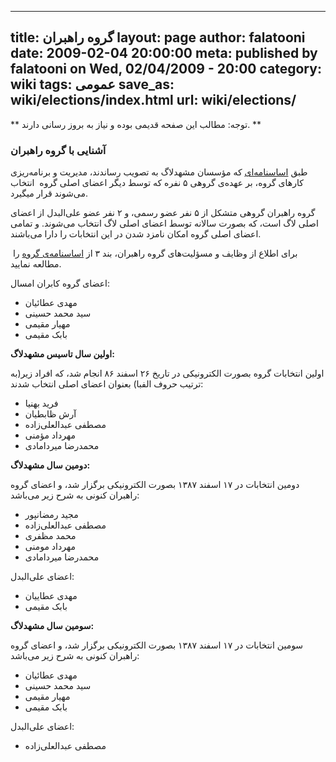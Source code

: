 ----------
title: گروه راهبران
layout: page
author: falatooni
date: 2009-02-04 20:00:00
meta: published by falatooni on Wed, 02/04/2009 - 20:00
category: wiki
tags: عمومی
save_as: wiki/elections/index.html
url: wiki/elections/
----------

** توجه: مطالب این صفحه قدیمی بوده و نیاز به بروز رسانی دارند. **

###  آشنایی با گروه راهبران

طبق [اساسنامه‌ای](/constitution.html) که مؤسسان مشهدلاگ به
تصویب رساندند، مدیریت و برنامه‌ریزی کارهای گروه، بر عهده‌ی گروهی ۵ نفره که
توسط دیگر اعضای اصلی گروه  انتخاب می‌شوند قرار میگیرد.

گروه راهبران گروهی متشکل از ۵ نفر عضو رسمی، و ۲ نفر عضو علی‌البدل از اعضای
اصلی لاگ است، که بصورت سالانه توسط اعضای اصلی لاگ انتخاب می‌شوند. و تمامی
اعضای اصلی گروه امکان نامزد شدن در این انتخابات را دارا می‌باشند.

 برای اطلاع از وظایف و مسؤلیت‌های گروه راهبران، بند ۳ از [اساسنامه‌ی
گروه](/constitiution.html) را مطالعه نمایید.

اعضای گروه کابران امسال:

  * مهدی عطائیان
  * سید محمد حسینی
  * مهیار مقیمی
  * بابک مقیمی

**اولین سال تاسیس مشهدلاگ:**

اولین انتخابات گروه بصورت الکترونیکی در تاریخ ۲۶ اسفند ۸۶ انجام شد، که افراد
زیر(به ترتیب حروف الفبا) بعنوان اعضای اصلی انتخاب شدند:

  * فرید بهنیا
  * آرش ظابطیان
  * مصطفی عبد‌العلی‌زاده
  * مهرداد مؤمنی
  * محمدرضا میردامادی

**دومین سال مشهدلاگ:**

دومین انتخابات در ۱۷ اسفند ۱۳۸۷ بصورت الکترونیکی برگزار شد، و اعضای گروه
راهبران کنونی به شرح زیر می‌باشد:

  * مجید رمضانپور
  * مصطفی عبد‌العلی‌زاده
  * محمد مظفری
  * مهرداد مومنی
  * محمدرضا میردامادی

اعضای علی‌البدل:

  * مهدی عطاییان
  * بابک مقیمی

**سومین سال مشهدلاگ:**

سومین انتخابات در ۱۷ اسفند ۱۳۸۷ بصورت الکترونیکی برگزار شد، و اعضای گروه
راهبران کنونی به شرح زیر می‌باشد:

  * مهدی عطائیان
  * سید محمد حسینی
  * مهیار مقیمی
  * بابک مقیمی

اعضای علی‌البدل:

  * مصطفی عبدالعلی‌زاده
